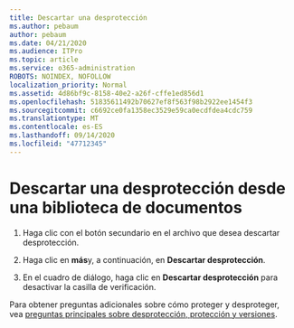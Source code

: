 ```yaml
---
title: Descartar una desprotección
ms.author: pebaum
author: pebaum
ms.date: 04/21/2020
ms.audience: ITPro
ms.topic: article
ms.service: o365-administration
ROBOTS: NOINDEX, NOFOLLOW
localization_priority: Normal
ms.assetid: 4d86bf9c-8158-40e2-a26f-cffe1ed856d1
ms.openlocfilehash: 51835611492b70627ef8f563f98b2922ee1454f3
ms.sourcegitcommit: c6692ce0fa1358ec3529e59ca0ecdfdea4cdc759
ms.translationtype: MT
ms.contentlocale: es-ES
ms.lasthandoff: 09/14/2020
ms.locfileid: "47712345"
---
```

# <a name="discard-a-check-out-from-a-document-library"></a>Descartar una desprotección desde una biblioteca de documentos

1. Haga clic con el botón secundario en el archivo que desea descartar desprotección.
    
2. Haga clic en **más**y, a continuación, en **Descartar desprotección**. 
    
3. En el cuadro de diálogo, haga clic en **Descartar desprotección** para desactivar la casilla de verificación. 
    
Para obtener preguntas adicionales sobre cómo proteger y desproteger, vea [preguntas principales sobre desprotección, protección y versiones](https://go.microsoft.com/fwlink/?linkid=2018786).
  

